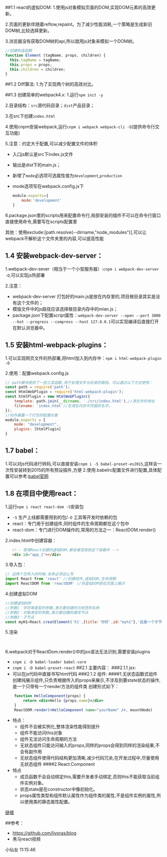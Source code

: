 
##1.1 react的虚拟DOM:
1.使用js对象模拟页面的DOM,实现DOM元素的高效更新。

2.页面的更新伴随着reflow,repaint。为了减少性能消耗,一个策略是生成新旧DOM树,比较选择更新。

3.浏览器没有获取DOM树的api,所以就用js对象来模拟一个DOM树。

```javascript
//创建构造函数
function Element (tagName, props, children) {
  this.tagName = tagName;
  this.props = props;
  this.children = children;
}
```
##1.2 Diff算法:
1.为了实现两个树的高效对比。

##1.3 创建简单的webpack4.x:
1.运行`npm init -y`

2.目录结构：`src`源代码目录；`dist`产品目录；

3.在src下创建`index.html`

4.使用cnpm安装webpack,运行`cnpm i webpack webpack-cli -D`(提供命令行交互功能)

5.注意：约定大于配置,可以减少配置文件的体积

* 入口js默认是src下index.js文件

* 输出是dist下的main.js； 

* 新增了`mode`必选项可选属性值为`development`,`production`

* mode选项写在webpack.config.js下

  ```javascript
  module.exports={
      mode:'development'
  }
  ```
 6.package.json里的scripts用来配置命令行,局部安装的插件不可以在命令行窗口直接使用命令,需要写在scripts配置里
 
 其他：使用exclude:[path.resolve(--dirname,"node_modules")],可以让webpack不解析这个文件夹里的内容,可以提高性能

## 1.4 安装webpack-dev-server：

1.webpack-dev-sever（相当于一个小型服务器）:`cnpm i webpack-dev-server -D`,可以实现js热部署

2.注意：

* webpack-dev-server 打包好的main.js是放在内存里的,项目根目录其实是没有这个文件的；
* 模版文件中的js路径应该选择根目录内存中的mian.js；
* package.json下配置script属性：`webpack-dev-server --open --port 3000 --hot --progress --compress --host 127.0.0.1`可以实现编译后直接打开在默认浏览器中。

## 1.5 安装html-webpack-plugins：

1.可以实现网页文件的热部署,将html加入到内存中：`npm i html-webpack-plugin -D`

2.使用：配置webpack.config.js

```javascript
// path模块提供了一些工具函数,用于处理文件与目录的路径。可以通过以下方式使用：
const path = require('path');
const HtmlWebPlugin = require('html-webpack-plugin');
const htmlPlugin = new HtmlWebPlugin({
    template: path.join(__dirname, './src/index.html'),//源文件的地址
    filename: 'index.html'//生成在内存中页面的名字。
});
//向外暴露一个打包的配置对象
module.exports = {
    mode: "development",
    plugins: [htmlPlugin]
}
```
## 1.7 babel：
1.可以对js代码进行转码,可以直接安装`cnpm i -S babel-preset-es2015`,这样会一次性安装转到2015的所有预设插件,方便
2.使用.babelrc配置文件进行配置,具体配置可以参考:[babel官网](http://babeljs.io/docs/en/babel-cli)
## 1.8 在项目中使用react：

1.运行`npm i react react-dom -S`安装包
* `-S` 生产上线都需要用到的包/`-D` 工具等开发时依赖的包
* react：专门用于创建组件,同时组件的生命周期都在这个包中
* react-dom：专门进行DOM操作的,常用的方法之一：ReactDOM.render()

2.index.html中创建容器：

```html
   <!-- 使用React创建的虚拟DOM,都会被渲染到这个容器中 -->
   <div id="app_1"></div>
```

3.导入包：

```javascript
// 这两个包导入的时候,名称必须这么写
import React from 'react' //创建组件,虚拟DOM,生命周期
import ReactDOM from 'reactDOM' //将虚拟DOM放在页面上展示
```
4.创建虚拟DOM
```javascript
//创建虚拟DOM
//参数1：字符串类型的参数,表示要创建的元标签的名称
//参数2：对象类型的参数,表示要创建的属性节点
//参数3：子节点
const myH1=React.creatElement('h1',{title:'你好',id:"myh1"},'这是一个子节点');
```
5.渲染
```javascript
    
```
6.webpack对于ReactDom.render()中的jsx语法无法识别,需要安装plugins
  - `cnpm i -D babel-loader babel-core`
  - `cnpm i -D babel-preset-react`
##2.1 主要内容：
###2.1.1 jsx:
- 可以在js代码中直接书写html代码
###2.1.2 组件:
####1.无状态函数式组件
创建纯展示组件,只负责根据传入的props来展示,不涉及到要state状态的操作,是一个只带有一个render方法的组件类
创建形式如下：
```jsx harmony
    function HelloComponent(props) {
        return <div>Hello {props.name}</div>
    }
    ReactDOM.render(<HelloComponent name="yourName" />, mountNode)
```
- 特点：
  - 组件不会被实例化,整体渲染性能得到提升
  - 组件不能访问this对象
  - 组件无法访问生命周期的方法
  - 无状态组件只能访问输入的props,同样的props会得到同样的渲染结果,不会有副作用
  - 无状态组件使得代码结构更加清晰,减少代码冗余,在开发过程中,尽量使用无状态组件
####2.React.Component
- 特点
  - 成员函数不会自动绑定this,需要开发者手动绑定,否则this不能获取当前组件实例对象。
  - 状态state是在constructor中像初始化。
  - props属性类型和组件默认属性作为组件类的属性,不是组件实例的属性,所以使用类的静态属性配置。

[链接](https://www.jianshu.com/p/f5c9ec0917bb)


##参考：

- https://github.com/livoras/blog
- 黑马react视频













小仙女 11:15:46
	<script type="text/javascript">
		function Foo() {
			getName = function() { alert(1); };
			return this;
		}
		Foo.getName = function() { alert(2); };
		Foo.prototype.getName = function() { alert(3); };
		var getName = function() { alert(4); };

		function getName() { alert(5); }

		//请写出以下输出结果：
			Foo.getName();//2
			getName();//4
			Foo().getName()//1
			getName();//1
			new Foo.getName();//2
			new Foo().getName();//3
			new new Foo().getName();//3
	</script>


